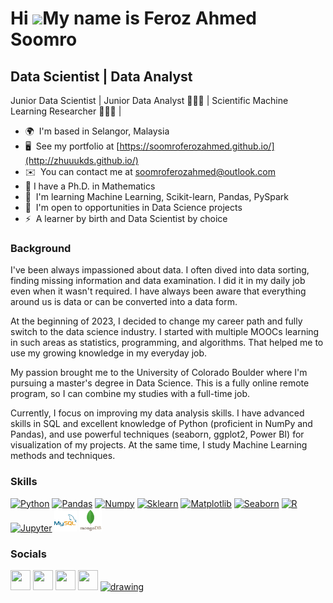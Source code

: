 Hi ![](https://user-images.githubusercontent.com/18350557/176309783-0785949b-9127-417c-8b55-ab5a4333674e.gif)My name is Feroz Ahmed Soomro
=====================================================================================================================================

Data Scientist | Data Analyst
-----------------------------

Junior Data Scientist | Junior Data Analyst 👨🏻‍💻 | Scientific Machine Learning Researcher 👨🏻‍🎓 |

* 🌍  I'm based in Selangor, Malaysia
* 🖥️  See my portfolio at [https://soomroferozahmed.github.io/](http://zhuuukds.github.io/)
* ✉️  You can contact me at [soomroferozahmed@outlook.com](mailto:soomroferozahmed@outlook.com)
* 🌱  I have a Ph.D. in Mathematics
* 🧠  I'm learning Machine Learning, Scikit-learn, Pandas, PySpark
* 🤝  I'm open to opportunities in Data Science projects
* ⚡  A learner by birth and Data Scientist by choice

### Background

I've been always impassioned about data. I often dived into data sorting, finding missing information and data examination. I did it in my daily job even when it wasn't required. I have always been aware that everything around us is data or can be converted into a data form. 

At the beginning of 2023, I decided to change my career path and fully switch to the data science industry. I started with multiple MOOCs learning in such areas as statistics, programming, and algorithms. That helped me to use my growing knowledge in my everyday job.

My passion brought me to the University of Colorado Boulder where I'm pursuing a master's degree in Data Science. This is a fully online remote program, so I can combine my studies with a full-time job.

Currently, I focus on improving my data analysis skills. I have advanced skills in SQL and excellent knowledge of Python (proficient in NumPy and Pandas), and use powerful techniques (seaborn, ggplot2, Power BI) for visualization of my projects. At the same time, I study Machine Learning methods and techniques.


### Skills


<p align="left">
<a href="https://www.python.org/" target="_blank" rel="noreferrer"><img src="https://raw.githubusercontent.com/danielcranney/readme-generator/main/public/icons/skills/python-colored.svg" width="36" height="36" alt="Python" /></a>
<a href="https://pandas.pydata.org/" target="_blank" rel="noreferrer"><img src="https://pbs.twimg.com/profile_images/1187765724451868673/uVw1PWA7_400x400.png" width="40" height="40" alt="Pandas" /></a>
<a href="https://numpy.org/" target="_blank" rel="noreferrer"><img src="https://numpy.org/images/logo.svg" width="36" height="36" alt="Numpy" /></a>
<a href="https://scikit-learn.org/stable/" target="_blank" rel="noreferrer"><img src="https://scikit-learn.org/stable/_static/scikit-learn-logo-small.png" width="80" height="32" alt="Sklearn" /></a>
<a href="https://matplotlib.org/" target="_blank" rel="noreferrer"><img src="https://matplotlib.org/_static/images/logo2.svg" width="90" height="36" alt="Matplotlib" /></a>
<a href="https://seaborn.pydata.org/" target="_blank" rel="noreferrer"><img src="https://seaborn.pydata.org/_static/logo-wide-lightbg.svg" width="90" height="36" alt="Seaborn" /></a>
<a href="https://www.r-project.org/" target="_blank" rel="noreferrer"><img src="https://www.r-project.org/Rlogo.png" width="36" height="36" alt="R" /></a>
<a href="https://jupyter.org/" target="_blank" rel="noreferrer"><img src="https://pbs.twimg.com/profile_images/954072623410917376/fGBUdNf__400x400.jpg" width="45" height="40" alt="Jupyter" /></a>
<a href="https://www.mysql.com/" target="_blank" rel="noreferrer"><img src="https://raw.githubusercontent.com/devicons/devicon/master/icons/mysql/mysql-original-wordmark.svg" width="36" height="36" alt="MySQL" /></a>
<a href="https://www.mongodb.com/" target="_blank" rel="noreferrer"><img src="https://raw.githubusercontent.com/devicons/devicon/master/icons/mongodb/mongodb-original-wordmark.svg" width="36" height="36" alt="MongoDB" /></a>
</p>


### Socials

<p align="left"> <a href="https://www.facebook.com/ferozahmedsumro" target="_blank" rel="noreferrer"><img src="https://raw.githubusercontent.com/danielcranney/readme-generator/main/public/icons/socials/facebook.svg" width="32" height="32" /></a> <a href="https://github.com/soomroferozahmed" target="_blank" rel="noreferrer"><img src="https://raw.githubusercontent.com/danielcranney/readme-generator/main/public/icons/socials/github.svg" width="32" height="32" /></a> <a href="https://www.linkedin.com/in/feroz-ahmed-soomro/" target="_blank" rel="noreferrer"><img src="https://raw.githubusercontent.com/danielcranney/readme-generator/main/public/icons/socials/linkedin.svg" width="32" height="32" /></a> <a href="https://twitter.com/AhmedFeroz86529" target="_blank" rel="noreferrer"><img src="https://raw.githubusercontent.com/danielcranney/readme-generator/main/public/icons/socials/twitter.svg" width="32" height="32" /></a>  <a href="https://www.kaggle.com/ferozahmedsoomro"><img src="https://res.cloudinary.com/importdata/image/upload/v1595012924/kaggle_ksaktb.png" alt="drawing" width="75"/>
</p>


<!---
soomroferozahmed/soomroferozahmed is a ✨ special ✨ repository because its `README.md` (this file) appears on your GitHub profile.
You can click the Preview link to take a look at your changes.
--->
